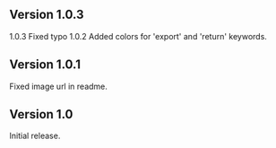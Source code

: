 ## Version 1.0.3
1.0.3 Fixed typo
1.0.2 Added colors for 'export' and 'return' keywords.

## Version 1.0.1
Fixed image url in readme.

## Version 1.0
Initial release.
